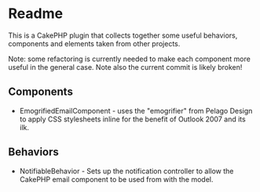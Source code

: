 # Readme

This is a CakePHP plugin that collects together some useful behaviors,
components and elements taken from other projects.

Note: some refactoring is currently needed to make each component more useful 
in the general case. Note also the current commit is likely broken!

## Components
* EmogrifiedEmailComponent - uses the "emogrifier" from Pelago Design to 
  apply CSS stylesheets inline for the benefit of Outlook 2007 and its ilk.

## Behaviors
* NotifiableBehavior - Sets up the notification controller to allow the 
  CakePHP email component to be used from with the model.
